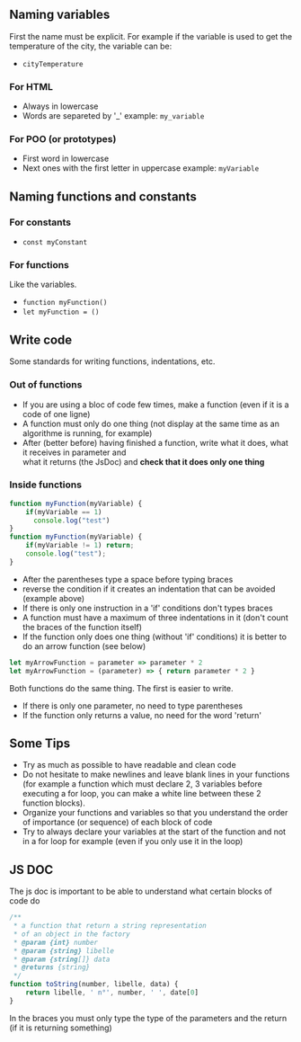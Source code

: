 ## __Naming variables__  

First the name must be explicit.
For example if the variable is used to get
the temperature of the city, the variable can be:
- ``cityTemperature``  

### __For HTML__
- Always in lowercase
- Words are separeted by '_' 
example: ``my_variable``  

### __For POO (or prototypes)__
- First word in lowercase
- Next ones with the first letter in uppercase
example: ``myVariable``  

## __Naming functions and constants__  

### __For constants__
- ``const myConstant``  

### __For functions__
Like the variables.
- ``function myFunction()``
- ``let myFunction = ()``  

## __Write code__
Some standards for writing functions, indentations, etc.

### __Out of functions__
- If you are using a bloc of code few times, make a function (even if it is a code of one ligne)
- A function must only do one thing (not display at the same time as an algorithme is running, for example)
- After (better before) having finished a function, write what it does, what it receives in parameter and  
what it returns (the JsDoc) and **check that it does only one thing**  

### __Inside functions__
```js
function myFunction(myVariable) {
    if(myVariable == 1)
      console.log("test")
}
function myFunction(myVariable) {
    if(myVariable != 1) return;
    console.log("test");
}
```  

- After the parentheses type a space before typing braces
- reverse the condition if it creates an indentation that can be avoided (example above)
- If there is only one instruction in a 'if' conditions don't types braces
- A function must have a maximum of three indentations in it (don't count the braces of the function itself)
- If the function only does one thing (without 'if' conditions) it is better to do an arrow function (see below)  

```js
let myArrowFunction = parameter => parameter * 2
let myArrowFunction = (parameter) => { return parameter * 2 }
```  

Both functions do the same thing. The first is easier to write.
- If there is only one parameter, no need to type parentheses
- If the function only returns a value, no need for the word 'return'  

## __Some Tips__

- Try as much as possible to have readable and clean code
- Do not hesitate to make newlines and leave blank lines in your functions
(for example a function which must declare 2, 3 variables before executing a for loop,
you can make a white line between these 2 function blocks).
- Organize your functions and variables so that you understand the order of importance (or sequence) of each block of code
- Try to always declare your variables at the start of the function and not in a for loop for example (even if you only use it in the loop)  

## __JS DOC__
The js doc is important to be able to understand what certain blocks of code do  

```js
/**
 * a function that return a string representation
 * of an object in the factory
 * @param {int} number 
 * @param {string} libelle 
 * @param {string[]} data
 * @returns {string}
 */
function toString(number, libelle, data) {
    return libelle, ' n°', number, ' ', date[0]
}
```  

In the braces you must only type the type of the parameters and the return (if it is returning something)
